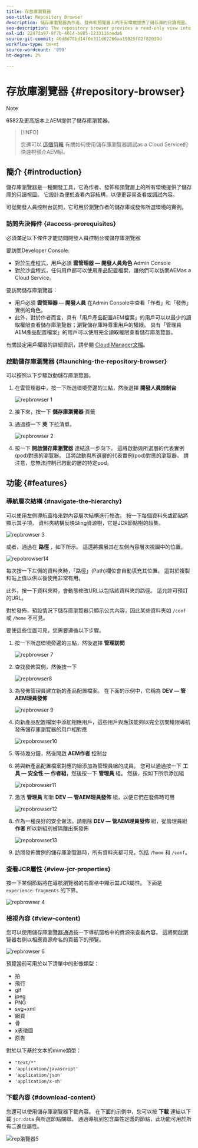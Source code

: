 ```yaml
---
title: 存放庫瀏覽器
seo-title: Repository Browser
description: 儲存庫瀏覽器為作者、發佈和預覽層上的所有環境提供了儲存庫的只讀視圖。
seo-description: The repository browser provides a read-only view into the repository for all environments on author, publish, and preview tiers.
exl-id: 22473a97-8f7b-4014-b885-1233116aeda6
source-git-commit: 46d8d78bd14f6e311d62266aa19825f82f82030d
workflow-type: tm+mt
source-wordcount: '899'
ht-degree: 2%

---
```


# 存放庫瀏覽器 {#repository-browser}

>[!NOTE]
>
>6582及更高版本上AEM提供了儲存庫瀏覽器。

>[!INFO]
>
>您還可以 [這個剪輯](https://experienceleague.adobe.com/docs/experience-manager-learn/cloud-service/debugging/debugging-aem-as-a-cloud-service/repository-browser.html) 有關如何使用儲存庫瀏覽器調試as a Cloud Service的快速視頻介AEM紹。

## 簡介 {#introduction}

儲存庫瀏覽器是一種開發工具，它為作者、發佈和預覽層上的所有環境提供了儲存庫的只讀視圖。 它設計為便於查看內容結構，以便更容易查看或調試內容。

可從開發人員控制台訪問，它可用於瀏覽作者的儲存庫或發佈所選環境的實例。

### 訪問先決條件 {#access-prerequisites}

必須滿足以下條件才能訪問開發人員控制台或儲存庫瀏覽器

要訪問Developer Console:

* 對於生產程式，用戶必須 **雲管理器 — 開發人員角色** Admin Console
* 對於沙盒程式，任何用戶都可以使用產品配置檔案，讓他們可以訪問AEMas a Cloud Service。

要訪問儲存庫瀏覽器：

* 用戶必須 **雲管理器 — 開發人員** 在Admin Console中查看「作者」和「發佈」實例的角色。
* 此外，對於作者而言，具有「用戶產品配置AEM檔案」的用戶可以以最少的讀取權限查看儲存庫瀏覽器；瀏覽儲存庫時尊重用戶的權限。 具有「管理員AEM產品配置檔案」的用戶可以使用完全讀取權限查看儲存庫瀏覽器。

有關設定用戶權限的詳細資訊，請參閱 [Cloud Manager文檔](https://experienceleague.adobe.com/docs/experience-manager-cloud-manager/using/requirements/setting-up-users-and-roles.html)。

### 啟動儲存庫瀏覽器 {#launching-the-repository-browser}

可以按照以下步驟啟動儲存庫瀏覽器。

1. 在雲管理器中，按一下所選環境旁邊的三點，然後選擇 **開發人員控制台**

   ![repbrowser 1](/help/implementing/developing/tools/assets/repobrowser1.png)

1. 接下來，按一下 **儲存庫瀏覽器** 頁籤
1. 通過按一下 **莢** 下拉清單。

   ![repbrowser 2](/help/implementing/developing/tools/assets/repobrowser2.png)

1. 按一下 **開啟儲存庫瀏覽器** 連結進一步向下。 這將啟動與所選層的代表實例(pod)對應的瀏覽器。 這將啟動與所選層的代表實例(pod)對應的瀏覽器。 請注意，您無法控制已啟動的層的特定pod。

## 功能 {#features}

### 導航層次結構 {#navigate-the-hierarchy}

可以使用左側導航窗格來對內容層次結構進行修改。 按一下每個資料夾或節點將顯示其子項。 資料夾結構反映Sling資源樹，它是JCR節點樹的超集。

![repbrowser 3](/help/implementing/developing/tools/assets/repobrowser3.png)

或者，通過在 **路徑** ，如下所示。 這還將擴展其在左側內容層次視圖中的位置。

![repobrowser14](/help/implementing/developing/tools/assets/repobrowser14.png)

每次按一下左側的資料夾時，「路徑」(Path)欄位會自動填充其位置。 這對於複製和貼上值以供以後使用非常有用。

此外，按一下資料夾時，會動態修改URL以包括該資料夾的路徑。 這允許可預訂的URL。

對於發佈，預設情況下儲存庫瀏覽器只顯示公共內容，因此某些資料夾如 `/conf` 或 `/home` 不可見。

要使這些位置可見，您需要遵循以下步驟。

1. 按一下所選環境旁邊的三點，然後選擇 **管理訪問**

   ![repbrowser 7](/help/implementing/developing/tools/assets/repobrowser7.png)

1. 查找發佈實例，然後按一下

   ![repbrowser8](/help/implementing/developing/tools/assets/repobrowser8.png)

1. 為發佈管理員建立新的產品配置檔案。 在下面的示例中，它稱為 **DEV — 管AEM理員發佈**

   ![repbrowser 9](/help/implementing/developing/tools/assets/repobrowser9.png)

1. 向新產品配置檔案中添加相應用戶，這些用戶與應該能夠以完全訪問權限導航發佈儲存庫瀏覽器的用戶相對應

   ![repobrowser10](/help/implementing/developing/tools/assets/repobrowser10.png)

1. 等待幾分鐘，然後開啟 **AEM作者** 控制台
1. 將與新產品配置檔案對應的組添加為管理員組的成員。 您可以通過按一下 **工具 — 安全性 — 作者組**，然後按一下 **管理員** 組。 然後，按如下所示添加組

   ![repobrowser11](/help/implementing/developing/tools/assets/repobrowser11.png)

1. 激活 **管理員** 和新 **DEV — 管AEM理員發佈** 組，以便它們在發佈時可用

   ![repobrowser12](/help/implementing/developing/tools/assets/repobrowser12.png)

1. 作為一種良好的安全做法，請刪除 **DEV — 管AEM理員發佈** 組，從管理員組 **作者** 所以新組別被隔離出來發佈

   ![repobrowser13](/help/implementing/developing/tools/assets/repobrowser13.png)

1. 訪問發佈實例的儲存庫瀏覽器時，所有資料夾都可見，包括 `/home` 和 `/conf`。

### 查看JCR屬性 {#view-jcr-properties}

按一下某個節點將在導航瀏覽器的右窗格中顯示其JCR屬性。 下面是 `experience-fragments` 的下界。

![repbrowser 4](/help/implementing/developing/tools/assets/repobrowser41.png)

### 檢視內容 {#view-content}

您可以使用儲存庫瀏覽器通過按一下導航窗格中的資源來查看內容。 這將開啟瀏覽器右側以相應資源命名的頁籤下的預覽。

![repbrowser 6](/help/implementing/developing/tools/assets/repobrowser61.png)

預覽當前可用於以下清單中的影像類型：

* 拍
* 飛行
* gif
* jpeg
* PNG
* svg+xml
* 網頁
* 骨
* x表徵圖
* 原告

對於以下基於文本的mime類型：

* `"text/*"`
* `'application/javascript'`
* `'application/json'`
* `'application/x-sh'`

### 下載內容 {#download-content}

您還可以使用儲存庫瀏覽器下載內容。 在下面的示例中，您可以按 **下載** 連結以下載 `jcr:data` 與所選節點關聯。 通過導航到包含屬性定義的節點，此功能可用於所有二進位屬性。

![rep瀏覽器5](/help/implementing/developing/tools/assets/repobrowser52.png)
